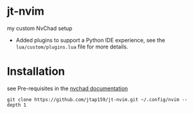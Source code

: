 # jt-nvim
my custom NvChad setup
* Added plugins to support a Python IDE experience, see the `lua/custom/plugins.lua` file for more details.

# Installation
see Pre-requisites in the [nvchad documentation](https://nvchad.com/docs/quickstart/install)
```
git clone https://github.com/jtap159/jt-nvim.git ~/.config/nvim --depth 1
```
